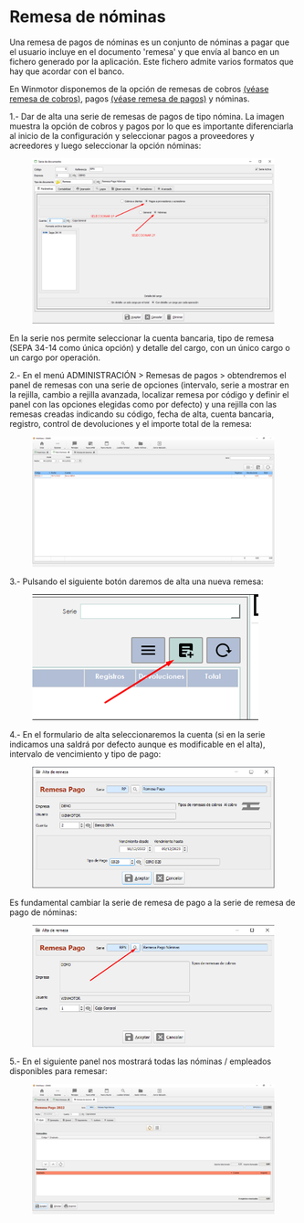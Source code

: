 # Remesa de nóminas

Una remesa de pagos de nóminas es un conjunto de nóminas a pagar que el usuario incluye en el documento 'remesa' y que envía al banco en un fichero generado por la aplicación. Este fichero admite varios formatos que hay que acordar con el banco.

En Winmotor disponemos de la opción de remesas de cobros [(véase remesa de cobros)](remesas.md), pagos [(véase remesa de pagos)](remesa-de-pagos.md) y nóminas.

1.- Dar de alta una serie de remesas de pagos de tipo nómina. La imagen muestra la opción de cobros y pagos por lo que es importante diferenciarla al inicio de la configuración y seleccionar pagos a proveedores y acreedores y luego seleccionar la opción nóminas:

<figure><img src="../../../.gitbook/assets/imagen (4).png" alt=""><figcaption></figcaption></figure>

En la serie nos permite seleccionar la cuenta bancaria, tipo de remesa (SEPA 34-14 como única opción) y detalle del cargo, con un único cargo o un cargo por operación.

2.- En el menú ADMINISTRACIÓN > Remesas de pagos > obtendremos el panel de remesas con una serie de opciones (intervalo, serie a mostrar en la rejilla, cambio a rejilla avanzada, localizar remesa por código y definir el panel con las opciones elegidas como por defecto) y una rejilla con las remesas creadas indicando su código, fecha de alta, cuenta bancaria, registro, control de devoluciones y el importe total de la remesa:

<figure><img src="../../../.gitbook/assets/imagen (5).png" alt=""><figcaption></figcaption></figure>

3.- Pulsando el siguiente botón daremos de alta una nueva remesa:

<figure><img src="../../../.gitbook/assets/imagen (7).png" alt=""><figcaption></figcaption></figure>

4.- En el formulario de alta seleccionaremos la cuenta (si en la serie indicamos una saldrá por defecto aunque es modificable en el alta), intervalo de vencimiento y tipo de pago:

<figure><img src="../../../.gitbook/assets/imagen (3).png" alt=""><figcaption></figcaption></figure>

Es fundamental cambiar la serie de remesa de pago a la serie de remesa de pago de nóminas:

<figure><img src="../../../.gitbook/assets/imagen.png" alt=""><figcaption></figcaption></figure>

5.- En el siguiente panel nos mostrará todas las nóminas / empleados disponibles para remesar:

<figure><img src="../../../.gitbook/assets/imagen (25).png" alt=""><figcaption></figcaption></figure>

